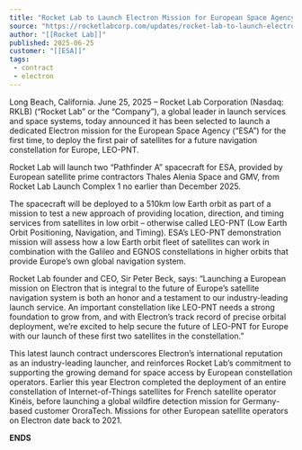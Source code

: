 ```yaml
---
title: "Rocket Lab to Launch Electron Mission for European Space Agency’s Next-Generation Navigation System"
source: "https://rocketlabcorp.com/updates/rocket-lab-to-launch-electron-mission-for-european-space-agencys-next-generation-navigation-system/"
author: "[[Rocket Lab]]"
published: 2025-06-25
customer: "[[ESA]]"
tags:
 - contract
 - electron
---
```


Long Beach, California. June 25, 2025 – Rocket Lab Corporation (Nasdaq: RKLB) (“Rocket Lab” or the “Company”), a global leader in launch services and space systems, today announced it has been selected to launch a dedicated Electron mission for the European Space Agency (“ESA”) for the first time, to deploy the first pair of satellites for a future navigation constellation for Europe, LEO-PNT.

Rocket Lab will launch two “Pathfinder A” spacecraft for ESA, provided by European satellite prime contractors Thales Alenia Space and GMV, from Rocket Lab Launch Complex 1 no earlier than December 2025.

The spacecraft will be deployed to a 510km low Earth orbit as part of a mission to test a new approach of providing location, direction, and timing services from satellites in low orbit – otherwise called LEO-PNT (Low Earth Orbit Positioning, Navigation, and Timing). ESA’s LEO-PNT demonstration mission will assess how a low Earth orbit fleet of satellites can work in combination with the Galileo and EGNOS constellations in higher orbits that provide Europe’s own global navigation system.

Rocket Lab founder and CEO, Sir Peter Beck, says: “Launching a European mission on Electron that is integral to the future of Europe’s satellite navigation system is both an honor and a testament to our industry-leading launch service. An important constellation like LEO-PNT needs a strong foundation to grow from, and with Electron’s track record of precise orbital deployment, we’re excited to help secure the future of LEO-PNT for Europe with our launch of these first two satellites in the constellation.”

This latest launch contract underscores Electron’s international reputation as an industry-leading launcher, and reinforces Rocket Lab’s commitment to supporting the growing demand for space access by European constellation operators. Earlier this year Electron completed the deployment of an entire constellation of Internet-of-Things satellites for French satellite operator Kinéis, before launching a global wildfire detection mission for Germany-based customer OroraTech. Missions for other European satellite operators on Electron date back to 2021.

**ENDS**

